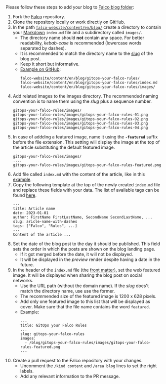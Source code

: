 Please follow these steps to add your blog to [Falco blog folder](https://falco.org/blog/):
1. Fork the [Falco](https://github.com/falcosecurity/falco-website) repository.
2. Clone the repository locally or work directly on GitHub.
3. In the path [`falco-website/content/en/blog/`](https://github.com/falcosecurity/falco-website/tree/master/content/en/blog) create a directory to contain your [Markdown](https://www.markdownguide.org/cheat-sheet/) `index.md` file and a subdirectory called `images/`.
    - The directory name should **not** contain any space. For better readability, _kebab-case_ is recommended (lowercase words separated by dashes). 
    - It is recommended to match the directory name to the [slug](https://en.wikipedia.org/wiki/Clean_URL#Slug) of the blog post.
    - Keep it short but informative.
    - [Example on GitHub](https://github.com/falcosecurity/falco-website/tree/master/content/en/blog/gitops-your-falco-rules):
      ```
      falco-website/content/en/blog/gitops-your-falco-rules/
      falco-website/content/en/blog/gitops-your-falco-rules/index.md
      falco-website/content/en/blog/gitops-your-falco-rules/images/
      ```
4. Add related images to the images directory.
   The recommended naming convention is to name them using the _slug_ plus a sequence number.
    ```
    gitops-your-falco-rules/images/
    gitops-your-falco-rules/images/gitops-your-falco-rules-01.png
    gitops-your-falco-rules/images/gitops-your-falco-rules-02.png
    gitops-your-falco-rules/images/gitops-your-falco-rules-03.png
    gitops-your-falco-rules/images/gitops-your-falco-rules-04.png
    ```
5. In case of addding a featured image, name it using the **`-featured`** suffix before the file extension. This setting will display the image at the top of the article substituting the default featured image.
    ```
    gitops-your-falco-rules/images/
    ....
    gitops-your-falco-rules/images/gitops-your-falco-rules-featured.png
    ```
6. Add file called `index.md` with the content of the article, like in this [example](https://github.com/falcosecurity/falco-website/blob/master/content/en/blog/gitops-your-falco-rules/index.md).
7. Copy the following template at the top of the newly created `index.md` file and replace these fields with your data. The list of available tags can be found [here](https://github.com/falcosecurity/falco-website/blob/master/data/en/blog_tags.yaml).
    ```
    ---
    title: Article name
    date: 2023-01-01
    author: FirstName FirstLastName, SecondName SecondLastName, ...
    slug: aricle-name-with-dashes
    tags: ["Falco", "Rules", ...]
    ---
   Content of the article ...
    ```
8. Set the date of the blog post to the day it should be published. This field sets the order in which the posts are shown on the blog landing page.
    - If it got merged before the date, it will not be displayed.
    - It will be displayed in the _preview_ render despite having a date in the future. 
9. In the header of the `index.md` file (the [front matter](https://gohugo.io/content-management/front-matter/)), set the web featured image. It will be displayed when sharing the blog post on social networks.
    - Use the URL path (without the domain name). If the _slug_ does't match the directory name, use use the former.
    - The recommended size of the featured image is 1200 x 628 pixels.
    - Add only one featured image to this list that will be displayed as cover. Make sure that the file name contains the word `featured`.
    - Example:
      ```
      ---
      title: GitOps your Falco Rules
      ...
      slug: gitops-your-falco-rules
      images:
        - /blog/gitops-your-falco-rules/images/gitops-your-falco-rules-featured.png
      ---
      ```
10. Create a pull request to the Falco repository with your changes.
    - Uncomment the `/kind content` and `/area blog` lines to set the right labels.
    - Add any relevant information to the PR message.

